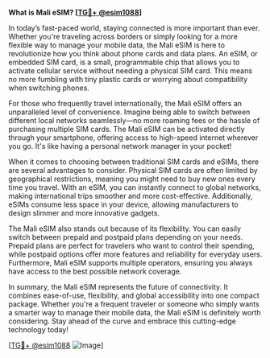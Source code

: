 **What is Mali eSIM? [[TG💪+ @esim1088](https://t.me/s/esim1088)]**

In today’s fast-paced world, staying connected is more important than ever. Whether you're traveling across borders or simply looking for a more flexible way to manage your mobile data, the Mali eSIM is here to revolutionize how you think about phone cards and data plans. An eSIM, or embedded SIM card, is a small, programmable chip that allows you to activate cellular service without needing a physical SIM card. This means no more fumbling with tiny plastic cards or worrying about compatibility when switching phones.

For those who frequently travel internationally, the Mali eSIM offers an unparalleled level of convenience. Imagine being able to switch between different local networks seamlessly—no more roaming fees or the hassle of purchasing multiple SIM cards. The Mali eSIM can be activated directly through your smartphone, offering access to high-speed internet wherever you go. It's like having a personal network manager in your pocket!

When it comes to choosing between traditional SIM cards and eSIMs, there are several advantages to consider. Physical SIM cards are often limited by geographical restrictions, meaning you might need to buy new ones every time you travel. With an eSIM, you can instantly connect to global networks, making international trips smoother and more cost-effective. Additionally, eSIMs consume less space in your device, allowing manufacturers to design slimmer and more innovative gadgets.

The Mali eSIM also stands out because of its flexibility. You can easily switch between prepaid and postpaid plans depending on your needs. Prepaid plans are perfect for travelers who want to control their spending, while postpaid options offer more features and reliability for everyday users. Furthermore, Mali eSIM supports multiple operators, ensuring you always have access to the best possible network coverage.

In summary, the Mali eSIM represents the future of connectivity. It combines ease-of-use, flexibility, and global accessibility into one compact package. Whether you're a frequent traveler or someone who simply wants a smarter way to manage their mobile data, the Mali eSIM is definitely worth considering. Stay ahead of the curve and embrace this cutting-edge technology today! 

[[TG💪+ @esim1088](https://t.me/s/esim1088) ![Image](https://i.postimg.cc/Y0z9fWf4/image.png)]